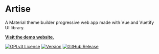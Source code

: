 # Artise

A Material theme builder progressive web app made with Vue and Vuetify UI library.

[**Visit the demo website.**](https://)<br>

[![GPLv3 License](https://img.shields.io/badge/License-GPL%20v3-yellow.svg)](https://opensource.org/licenses/)
[![Version](https://badge.fury.io/gh/tterb%2FHyde.svg)](https://badge.fury.io/gh/tterb%2FHyde)
[![GitHub Release](https://img.shields.io/github/release/tterb/PlayMusic.svg?style=flat)]()

